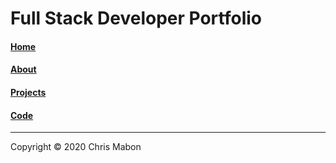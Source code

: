# Full Stack Developer Portfolio

#### [Home](https://chrismabon.github.io/)

#### [About](https://chrismabon.github.io/about.html)

#### [Projects](https://chrismabon.github.io/projects.html)

#### [Code](https://chrismabon.github.io/code.html)

---

Copyright © 2020 Chris Mabon
